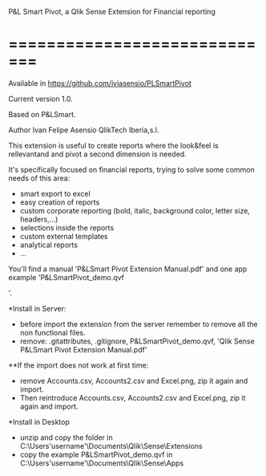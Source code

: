 P&L Smart Pivot, a Qlik Sense Extension for Financial reporting 

=============================
==================================

Available in https://github.com/iviasensio/PLSmartPivot

Current version 1.0.

Based on P&LSmart.

Author Ivan Felipe Asensio QlikTech Iberia,s.l.



This extension is useful to create reports where the look&feel is rellevantand and pivot a second dimension is needed.



It's specifically focused on financial reports, trying to solve some common needs of this area:
- smart export to excel
- easy creation of reports
- custom corporate reporting (bold, italic, background color, letter size, headers,...)
- selections inside the reports
- custom external templates
- analytical reports
- ...



You'll find a manual 'P&LSmart Pivot Extension Manual.pdf' and one app example 'P&LSmartPivot_demo.qvf

'.



*Install in Server:
- before import the extension from the server remember to remove all the non functional files.
- remove:
.gitattributes,
.gitignore, P&LSmartPivot_demo.qvf, 'Qlik Sense P&LSmart Pivot Extension Manual.pdf' 


**If the import does not work at first time:
- remove Accounts.csv, Accounts2.csv and Excel.png, zip it again and import.
- Then reintroduce Accounts.csv, Accounts2.csv and Excel.png, zip it again and import.


*Install in Desktop
- unzip and copy the folder in C:\Users\'username'\Documents\Qlik\Sense\Extensions
- copy the example P&LSmartPivot_demo.qvf in C:\Users\'username'\Documents\Qlik\Sense\Apps
